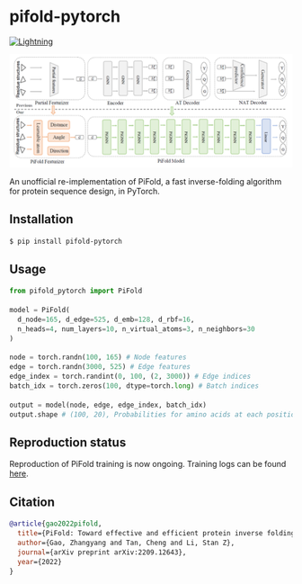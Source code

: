 # pifold-pytorch

[![Lightning](https://img.shields.io/badge/-Lightning-792ee5?logo=pytorchlightning&logoColor=white)](https://github.com/Lightning-AI/lightning)

![banner](img/pifold_banner.png)

An unofficial re-implementation of PiFold, a fast inverse-folding algorithm for protein sequence design, in PyTorch.

## Installation

```bash
$ pip install pifold-pytorch
```

## Usage

```python
from pifold_pytorch import PiFold

model = PiFold(
  d_node=165, d_edge=525, d_emb=128, d_rbf=16,
  n_heads=4, num_layers=10, n_virtual_atoms=3, n_neighbors=30
)

node = torch.randn(100, 165) # Node features
edge = torch.randn(3000, 525) # Edge features
edge_index = torch.randint(0, 100, (2, 3000)) # Edge indices
batch_idx = torch.zeros(100, dtype=torch.long) # Batch indices

output = model(node, edge, edge_index, batch_idx)
output.shape # (100, 20), Probabilities for amino acids at each position.
```

## Reproduction status

Reproduction of PiFold training is now ongoing. Training logs can be found [here](https://api.wandb.ai/links/dohlee/lzfyj2u1).

## Citation
```bibtex
@article{gao2022pifold,
  title={PiFold: Toward effective and efficient protein inverse folding},
  author={Gao, Zhangyang and Tan, Cheng and Li, Stan Z},
  journal={arXiv preprint arXiv:2209.12643},
  year={2022}
}
```
